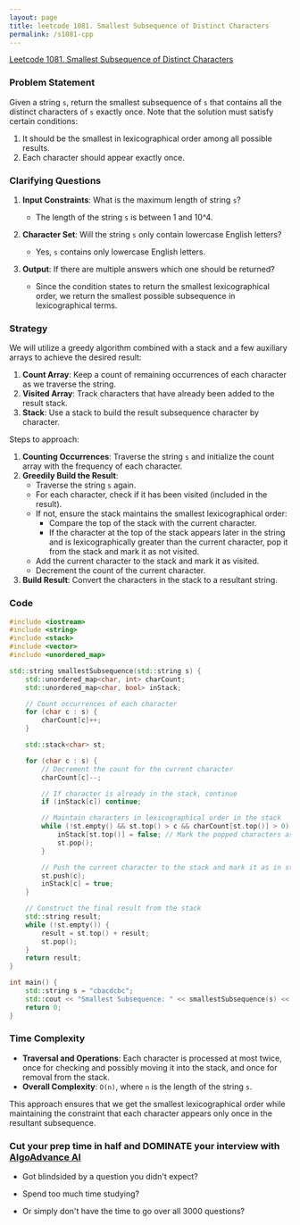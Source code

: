 ```yaml
---
layout: page
title: leetcode 1081. Smallest Subsequence of Distinct Characters
permalink: /s1081-cpp
---
```

[Leetcode 1081. Smallest Subsequence of Distinct Characters](https://algoadvance.github.io/algoadvance/l1081)
### Problem Statement
Given a string `s`, return the smallest subsequence of `s` that contains all the distinct characters of `s` exactly once. Note that the solution must satisfy certain conditions:
1. It should be the smallest in lexicographical order among all possible results.
2. Each character should appear exactly once.

### Clarifying Questions
1. **Input Constraints**: What is the maximum length of string `s`?
   - The length of the string `s` is between 1 and 10^4.

2. **Character Set**: Will the string `s` only contain lowercase English letters?
   - Yes, `s` contains only lowercase English letters.

3. **Output**: If there are multiple answers which one should be returned?
   - Since the condition states to return the smallest lexicographical order, we return the smallest possible subsequence in lexicographical terms.

### Strategy
We will utilize a greedy algorithm combined with a stack and a few auxiliary arrays to achieve the desired result:
1. **Count Array**: Keep a count of remaining occurrences of each character as we traverse the string.
2. **Visited Array**: Track characters that have already been added to the result stack.
3. **Stack**: Use a stack to build the result subsequence character by character.

Steps to approach:
1. **Counting Occurrences**: Traverse the string `s` and initialize the count array with the frequency of each character.
2. **Greedily Build the Result**:
   - Traverse the string `s` again.
   - For each character, check if it has been visited (included in the result).
   - If not, ensure the stack maintains the smallest lexicographical order:
     - Compare the top of the stack with the current character.
     - If the character at the top of the stack appears later in the string and is lexicographically greater than the current character, pop it from the stack and mark it as not visited.
   - Add the current character to the stack and mark it as visited.
   - Decrement the count of the current character.
3. **Build Result**: Convert the characters in the stack to a resultant string.

### Code
```cpp
#include <iostream>
#include <string>
#include <stack>
#include <vector>
#include <unordered_map>

std::string smallestSubsequence(std::string s) {
    std::unordered_map<char, int> charCount;
    std::unordered_map<char, bool> inStack;

    // Count occurrences of each character
    for (char c : s) {
        charCount[c]++;
    }

    std::stack<char> st;

    for (char c : s) {
        // Decrement the count for the current character
        charCount[c]--;

        // If character is already in the stack, continue
        if (inStack[c]) continue;

        // Maintain characters in lexicographical order in the stack
        while (!st.empty() && st.top() > c && charCount[st.top()] > 0) {
            inStack[st.top()] = false; // Mark the popped characters as not in stack
            st.pop();
        }

        // Push the current character to the stack and mark it as in stack
        st.push(c);
        inStack[c] = true;
    }

    // Construct the final result from the stack
    std::string result;
    while (!st.empty()) {
        result = st.top() + result;
        st.pop();
    }
    return result;
}

int main() {
    std::string s = "cbacdcbc";
    std::cout << "Smallest Subsequence: " << smallestSubsequence(s) << std::endl;
    return 0;
}
```

### Time Complexity
- **Traversal and Operations**: Each character is processed at most twice, once for checking and possibly moving it into the stack, and once for removal from the stack.
- **Overall Complexity**: `O(n)`, where `n` is the length of the string `s`.

This approach ensures that we get the smallest lexicographical order while maintaining the constraint that each character appears only once in the resultant subsequence.


### Cut your prep time in half and DOMINATE your interview with [AlgoAdvance AI](https://algoAdvance.com)

- Got blindsided by a question you didn't expect?

- Spend too much time studying?

- Or simply don't have the time to go over all 3000 questions?

